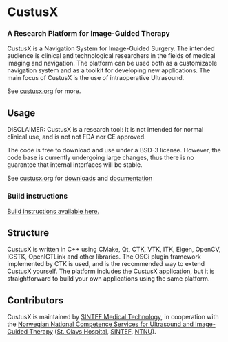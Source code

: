 CustusX
========
### A Research Platform for Image-Guided Therapy

CustusX is a Navigation System for Image-Guided Surgery. The intended audience is clinical and technological researchers in the fields of medical imaging and navigation. The platform can be used both as a customizable navigation system and as a toolkit for developing new applications.  The main focus of CustusX is the use of intraoperative Ultrasound. 

See [custusx.org](http://custusx.org) for more.

## Usage

DISCLAIMER: CustusX is a research tool: It is not intended for normal clinical use, and is not not FDA nor CE approved.

The code is free to download and use under a BSD-3 license. However, the code base is currently undergoing large changes, thus there is no guarantee that internal interfaces will be stable.

See [custusx.org](http://custusx.org) for [downloads](http://custusx.org/index.php/downloads) and [documentation](http://custusx.org/uploads/developer_doc/nightly/)

### Build instructions

[Build instructions available here.](http://custusx.org/uploads/developer_doc/nightly/build_instructions.html)

## Structure

CustusX is written in C++ using CMake, Qt, CTK, VTK, ITK, Eigen, OpenCV, IGSTK, OpenIGTLink and other libraries. The OSGi plugin framework implemented by CTK is used, and is the recommended way to extend CustusX yourself. The platform includes the CustusX application, but it is straightforward to build your own applications using the same platform.

## Contributors

CustusX is maintained by [SINTEF Medical Technology](http://www.sintef.no/home/Technology-and-Society/departments/medical-technology/#/), in cooperation with the [Norwegian National Competence Services for Ultrasound and Image-Guided Therapy](http://www.usigt.org/index.php/the-custusx-navigation-system) ([St. Olavs Hospital](http://www.stolav.no/en/), [SINTEF](http://www.sintef.no/home/Technology-and-Society/departments/medical-technology/#/), [NTNU](http://www.ntnu.edu/)). 

